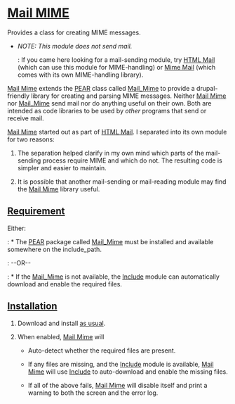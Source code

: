 # [Mail MIME](http://drupal.org/project/mailmime)

Provides a class for creating MIME messages.

*   *NOTE: This module does not send mail.*

    :   If you came here looking for a mail-sending module, try
        [HTML Mail](http://drupal.org/project/htmlmail) (which can use this
        module for MIME-handling) or
        [Mime Mail](http://drupal.org/project/mimemail) (which comes with its
        own MIME-handling library).

[Mail Mime](http://drupal.org/project/mailmime) extends the
[PEAR](http://pear.php.net/) class called
[Mail_Mime](http://pear.php.net/package/Mail_Mime) to provide a
drupal-friendly library for creating and parsing MIME messages.  Neither
[Mail Mime](http://drupal.org/project/mailmime) nor
[Mail_Mime](http://pear.php.net/package/Mail_Mime) send mail nor do anything
useful on their own.  Both are intended as code libraries to be used by *other*
programs that send or receive mail.

[Mail Mime](http://drupal.org/project/mailmime) started out as part of
[HTML Mail](http://drupal.org/project/htmlmai).  I separated into its own
module for two reasons:

1.  The separation helped clarify in my own mind which parts of the mail-sending
    process require MIME and which do not.  The resulting code is simpler and
    easier to maintain.

2.  It is possible that another mail-sending or mail-reading module may find the
    [Mail Mime](http://drupal.org/project/mailmime) library useful.

## [Requirement](http://www.dict.org/bin/Dict?Form=Dict2&Database=*&Query=requirement)

Either:

:   *   The [PEAR](http://pear.php.net/) package called
        [Mail_Mime](http://pear.php.net/package/Mail_Mime) must be installed and
        available somewhere on the include_path.

:   --OR--

:   *   If the [Mail_Mime](http://pear.php.net/package/Mail_Mime) is not
        available, the [Include](http://drupal.org/project/include) module
        can automatically download and enable the required files.

## [Installation](http://drupal.org/documentation/install/modules-themes/modules-5-6)

1.  Download and install
    [as usual](http://drupal.org/documentation/install/modules-themes/modules-5-6).

2.  When enabled, [Mail Mime](http://drupal.org/project/mailmime) will

    *   Auto-detect whether the required files are present.

    *   If any files are missing, and the
        [Include](http://drupal.org/project/include) module is available,
        [Mail Mime](http://drupal.org/project/mailmime) will use
        [Include](http://drupal.org/project/include) to auto-download and
        enable the missing files.

    *   If all of the above fails,
        [Mail Mime](http://drupal.org/project/mailmime) will disable itself
        and print a warning to both the screen and the error log.
